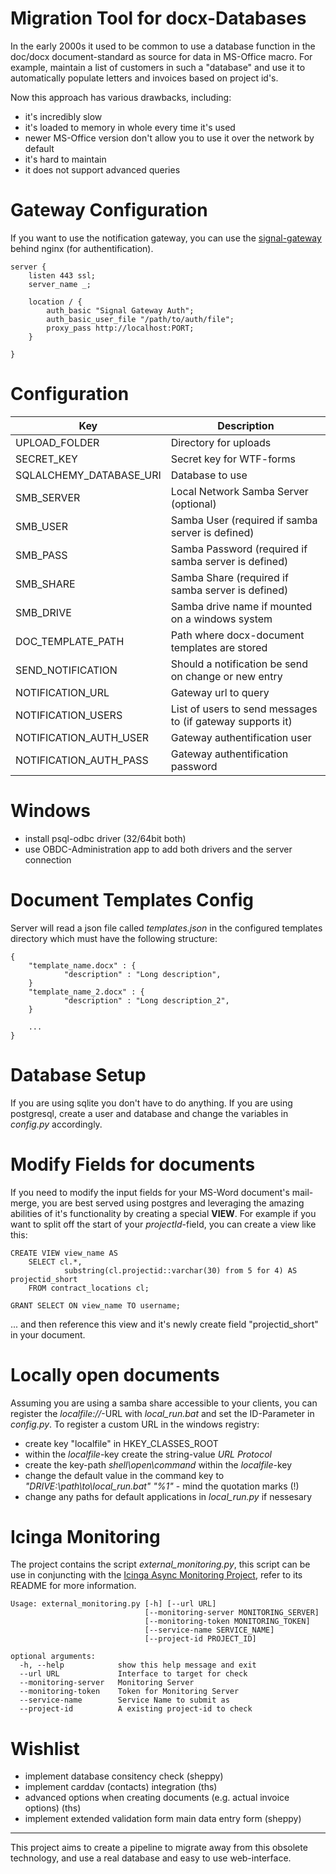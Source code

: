 # Migration Tool for docx-Databases
In the early 2000s it used to be common to use a database function in the doc/docx document-standard as source for data in MS-Office macro. For example, maintain a list of customers in such a "database" and use it to automatically populate letters and invoices based on project id's.

Now this approach has various drawbacks, including:

- it's incredibly slow
- it's loaded to memory in whole every time it's used
- newer MS-Office version don't allow you to use it over the network by default
- it's hard to maintain
- it does not support advanced queries

# Gateway Configuration
If you want to use the notification gateway, you can use the [signal-gateway](https://github.com/FAUSheppy/signal-http-gateway) behind nginx (for authentification).

    server {
        listen 443 ssl;
        server_name _;
    
        location / {
            auth_basic "Signal Gateway Auth";
            auth_basic_user_file "/path/to/auth/file";
            proxy_pass http://localhost:PORT;
        }
    
    }

# Configuration

| Key       | Description |
| --------- | ----------- |
| UPLOAD_FOLDER | Directory for uploads |
| SECRET_KEY | Secret key for WTF-forms |
| SQLALCHEMY_DATABASE_URI | Database to use |
| SMB_SERVER | Local Network Samba Server (optional) |
| SMB_USER | Samba User (required if samba server is defined)| 
| SMB_PASS | Samba Password (required if samba server is defined)| 
| SMB_SHARE | Samba Share (required if samba server is defined) |
| SMB_DRIVE | Samba drive name if mounted on a windows system |
| DOC_TEMPLATE_PATH | Path where docx-document templates are stored |
| SEND_NOTIFICATION | Should a notification be send on change or new entry |
| NOTIFICATION_URL | Gateway url to query |
| NOTIFICATION_USERS | List of users to send messages to (if gateway supports it) |
| NOTIFICATION_AUTH_USER | Gateway authentification user |
| NOTIFICATION_AUTH_PASS | Gateway authentification password |

# Windows

- install psql-odbc driver (32/64bit both)
- use OBDC-Administration app to add both drivers and the server connection

# Document Templates Config
Server will read a json file called *templates.json* in the configured templates directory which must have the following structure:

    {
        "template_name.docx" : {
                "description" : "Long description",
        }
        "template_name_2.docx" : {
                "description" : "Long description_2",
        }

        ...
    }

# Database Setup
If you are using sqlite you don't have to do anything. If you are using postgresql, create a user and database and change the variables in *config.py* accordingly.

# Modify Fields for documents
If you need to modify the input fields for your MS-Word document's mail-merge, you are best served using postgres and leveraging the amazing abilities of it's functionality by creating a special **VIEW**.
For example if you want to split off the start of your *projectId*-field, you can create a view like this:

    CREATE VIEW view_name AS
        SELECT cl.*,
                substring(cl.projectid::varchar(30) from 5 for 4) AS projectid_short
        FROM contract_locations cl;

    GRANT SELECT ON view_name TO username;

... and then reference this view and it's newly create field "projectid_short" in your document.

# Locally open documents
Assuming you are using a samba share accessible to your clients, you can register the *localfile://*-URL with *local\_run.bat* and set the ID-Parameter in *config.py*. To register a custom URL in the windows registry:

- create key "localfile" in HKEY\_CLASSES\_ROOT
- within the *localfile*-key create the string-value *URL Protocol*
- create the key-path *shell\open\command* within the *localfile*-key
- change the default value in the command key to *"DRIVE:\path\to\local\_run.bat" "%1"* - mind the quotation marks (!)
- change any paths for default applications in *local\_run.py* if nessesary

# Icinga Monitoring
The project contains the script *external_monitoring.py*, this script can be use in conjuncting with the [Icinga Async Monitoring Project](https://github.com/FAUSheppy/icinga-webhook-gateway), refer to its README for more information.

    Usage: external_monitoring.py [-h] [--url URL]
                                  [--monitoring-server MONITORING_SERVER]
                                  [--monitoring-token MONITORING_TOKEN]
                                  [--service-name SERVICE_NAME]
                                  [--project-id PROJECT_ID]
    
    optional arguments:
      -h, --help            show this help message and exit
      --url URL             Interface to target for check
      --monitoring-server   Monitoring Server
      --monitoring-token    Token for Monitoring Server
      --service-name        Service Name to submit as
      --project-id          A existing project-id to check


# Wishlist

- implement database consitency check (sheppy)
- implement carddav (contacts) integration (ths)
- advanced options when creating documents (e.g. actual invoice options) (ths)
- implement extended validation form main data entry form (sheppy)

---

This project aims to create a pipeline to migrate away from this obsolete technology, and use a real database and easy to use web-interface.
